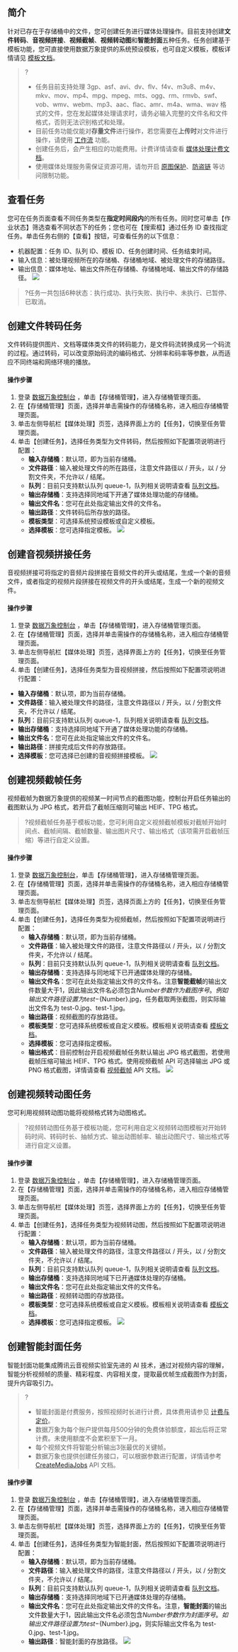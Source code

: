 ## 简介

针对已存在于存储桶中的文件，您可创建任务进行媒体处理操作。目前支持创建**文件转码**、**音视频拼接**、**视频截帧**、**视频转动图**和**智能封面**五种任务。任务创建基于模板功能，您可直接使用数据万象提供的系统预设模板，也可自定义模板，模板详情请见 [模板文档](https://cloud.tencent.com/document/product/460/46490)。

>?
>- 任务目前支持处理 3gp、asf、avi、dv、flv、f4v、m3u8、m4v、mkv、mov、mp4、mpg、mpeg、mts、ogg、rm、rmvb、swf、vob、wmv、webm、mp3、aac、flac、amr、m4a、wma、wav 格式的文件，您在发起媒体处理请求时，请务必输入完整的文件名和文件格式，否则无法识别格式和处理。
>- 目前任务功能仅能对**存量文件**进行操作，若您需要在**上传时**对文件进行操作，请使用 [工作流](https://cloud.tencent.com/document/product/460/46488) 功能。
>- 创建任务后，会产生相应的功能费用。计费详情请查看 [媒体处理计费文档](https://cloud.tencent.com/document/product/460/6970#.E5.AA.92.E4.BD.93.E5.A4.84.E7.90.86.E8.B4.B9.E7.94.A8)。
>- 使用媒体处理服务需保证资源可用，请勿开启 [原图保护](https://cloud.tencent.com/document/product/460/6933#.E5.8E.9F.E5.9B.BE.E4.BF.9D.E6.8A.A4)、[防盗链](https://cloud.tencent.com/document/product/460/6937#.E9.98.B2.E7.9B.97.E9.93.BE.E8.AE.BE.E7.BD.AE) 等访问限制功能。

## 查看任务

您可在任务页面查看不同任务类型在**指定时间段内**的所有任务。同时您可单击【作业状态】筛选查看不同状态下的任务；您也可在【搜索框】通过任务 ID 查找指定任务。单击任务右侧的【查看】按钮，可查看任务的以下信息：

- 机器配置：任务 ID、队列 ID、模板 ID、任务创建时间、任务结束时间。
- 输入信息：被处理视频所在的存储桶、存储桶地域、被处理文件的存储路径。
- 输出信息：媒体地址、输出文件所在存储桶、存储桶地域、输出文件的存储路径。
  ![](https://main.qcloudimg.com/raw/f2628004cc1f6a4f0a50a70b0a3bc9e2.png)

>?任务一共包括6种状态：执行成功、执行失败、执行中、未执行、已暂停、已取消。

## 创建文件转码任务

文件转码提供图片、文档等媒体类文件的转码能力，是文件码流转换成另一个码流的过程。通过转码，可以改变原始码流的编码格式、分辨率和码率等参数，从而适应不同终端和网络环境的播放。

#### 操作步骤

1.  登录 [数据万象控制台](https://console.cloud.tencent.com/ci/bucket) ，单击【存储桶管理】，进入存储桶管理页面。
2.  在【存储桶管理】页面，选择并单击需操作的存储桶名称，进入相应存储桶管理页面。
3.  单击左侧导航栏【媒体处理】页签，选择界面上方的【任务】，切换至任务管理页面。
4.  单击【创建任务】，选择任务类型为文件转码，然后按照如下配置项说明进行配置：
    - **输入存储桶**：默认项，即为当前存储桶。
    - **文件路径**：输入被处理文件的所在路径，注意文件路径以 / 开头，以 / 分割文件夹，不允许以 / 结尾。
    - **队列**：目前只支持默认队列 queue-1，队列相关说明请查看 [队列文档](https://cloud.tencent.com/document/product/460/46487)。
    - **输出存储桶**：支持选择同地域下开通了媒体处理功能的存储桶。
    - **输出文件名**：您可在此处指定输出文件的文件名。
    - **输出路径**：文件转码后所存放的路径。
    - **模板类型**：可选择系统预设模板或自定义模板。
    - **选择模板**：您可选择指定模板。
      ![](https://main.qcloudimg.com/raw/adfc7161a08f4899ed52986b9dff542d.png)
			
## 创建音视频拼接任务

音视频拼接可将指定的音频片段拼接在音频文件的开头或结尾，生成一个新的音频文件，或者指定的视频片段拼接在视频文件的开头或结尾，生成一个新的视频文件。

#### 操作步骤
1. 登录 [数据万象控制台](https://console.cloud.tencent.com/ci/bucket) ，单击【存储桶管理】，进入存储桶管理页面。
2. 在【存储桶管理】页面，选择并单击需操作的存储桶名称，进入相应存储桶管理页面。
3. 单击左侧导航栏【媒体处理】页签，选择界面上方的【任务】，切换至任务管理页面。
4. 单击【创建任务】，选择任务类型为音视频拼接，然后按照如下配置项说明进行配置：
 - **输入存储桶**：默认项，即为当前存储桶。
 - **文件路径**：输入被处理文件的路径，注意文件路径以 / 开头，以 / 分割文件夹，不允许以 / 结尾。
 - **队列**：目前只支持默认队列 queue-1，队列相关说明请查看 [队列文档](https://cloud.tencent.com/document/product/460/46487)。
 - **输出存储桶**：支持选择同地域下开通了媒体处理功能的存储桶。
 - **输出文件名**：您可在此处指定输出文件的文件名。
 - **输出路径**：拼接完成后文件的存放路径。
 - **选择模板**：您可选择已创建的音视频拼接模板。
 ![](https://main.qcloudimg.com/raw/4143a337297912ccbfb2132368366747.png)


## 创建视频截帧任务

视频截帧为数据万象提供的视频某一时间节点的截图功能，控制台开启任务输出的截图默认为 JPG 格式，若开启了截帧压缩则可输出 HEIF、TPG 格式。

>?视频截帧任务基于模板功能，您可利用自定义视频截帧模板对截帧开始时间点、截帧间隔、截帧数量、输出图片尺寸、输出格式（该项需开启截帧压缩）等进行自定义设置。


#### 操作步骤

1. 登录 [数据万象控制台](https://console.cloud.tencent.com/ci/bucket)，单击【存储桶管理】，进入存储桶管理页面。
2. 在【存储桶管理】页面，选择并单击需操作的存储桶名称，进入相应存储桶管理页面。
3. 单击左侧导航栏【媒体处理】页签，选择页面上方的【任务】，切换至任务管理页面。
4. 单击【创建任务】，选择任务类型为视频截帧，然后按照如下配置项说明进行配置：
   - **输入存储桶**：默认项，即为当前存储桶。
   - **文件路径**：输入被处理文件的路径，注意文件路径以 / 开头，以 / 分割文件夹，不允许以 / 结尾。
   - **队列**：目前只支持默认队列 queue-1，队列相关说明请查看 [队列文档](https://cloud.tencent.com/document/product/460/46487)。
   - **输出存储桶**：支持选择与同地域下已开通媒体处理的存储桶。
   - **输出文件名**：您可在此处指定输出文件的文件名。注意**智能截帧**的输出文件数量大于1，因此输出文件名必须包含${Number}参数作为截图序号。例如输出文件路径设置为 test-${Number}.jpg，任务截取两张截图，则实际输出文件名为 test-0.jpg、test-1.jpg。
   - **输出路径**：视频截图的存放路径。
   - **模板类型**：您可选择系统模板或自定义模板。模板相关说明请查看 [模板文档](https://cloud.tencent.com/document/product/460/46490)。
   - **选择模板**：您可选择指定模板。
   - **输出格式**：目前控制台开启视频截帧任务默认输出 JPG 格式截图，若使用截帧压缩可输出 HEIF、TPG 格式。使用视频截帧 API 可选择输出 JPG 或 PNG 格式截图，详情请查看 [视频截帧](https://cloud.tencent.com/document/product/460/38934) API 文档。
     ![](https://main.qcloudimg.com/raw/6b7159942185d4a2d817a167c446efe3.png)

## 创建视频转动图任务

您可利用视频转动图功能将视频格式转为动图格式。

>?视频转动图任务基于模板功能，您可利用自定义视频转动图模板对开始转码时间、转码时长、抽帧方式、输出动图帧率、输出动图尺寸、输出格式等进行自定义设置。

#### 操作步骤

1.  登录 [数据万象控制台](https://console.cloud.tencent.com/ci/bucket) ，单击【存储桶管理】，进入存储桶管理页面。
2.  在【存储桶管理】页面，选择并单击需操作的存储桶名称，进入相应存储桶管理页面。
3.  单击左侧导航栏【媒体处理】页签，选择界面上方的【任务】，切换至任务管理页面。
4.  单击【创建任务】，选择任务类型为视频转动图，然后按照如下配置项说明进行配置：
    - **输入存储桶**：默认项，即为当前存储桶。
    - **文件路径**：输入被处理文件的路径，注意文件路径以 / 开头，以 / 分割文件夹，不允许以 / 结尾。
    - **队列**：目前只支持默认队列 queue-1，队列相关说明请查看 [队列文档](https://cloud.tencent.com/document/product/460/46487)。
    - **输出存储桶**：支持选择同地域下已开通媒体处理的存储桶。
    - **输出文件名**：您可在此处指定输出文件的文件名。
    - **输出路径**：视频转动图的存放路径。
    - **模板类型**：您可选择系统模板或自定义模板。模板相关说明请查看 [模板文档](https://cloud.tencent.com/document/product/460/46490)。
    - **选择模板**：您可选择指定模板。
      ![](https://main.qcloudimg.com/raw/056d129c5fe6cfa86ba59494fe9ce6c9.png)

## 创建智能封面任务

智能封面功能集成腾讯云音视频实验室先进的 AI 技术，通过对视频内容的理解，智能分析视频帧的质量、精彩程度、内容相关度，提取最优帧生成截图作为封面，提升内容吸引力。

>?
>- 智能封面是付费服务，按照视频时长进行计费，具体费用请参见 [计费与定价](https://cloud.tencent.com/document/product/460/6970)。
>- 数据万象为每个账户提供每月500分钟的免费体验额度，超出后将正常计费。未使用额度不会累积至下一月。
>- 每个视频文件将智能分析输出3张最优的关键帧。
>- 数据万象也提供创建任务接口，可以根据参数进行配置，详情请参考 [CreateMediaJobs](https://cloud.tencent.com/document/product/460/38936) API 文档。

#### 操作步骤

1.  登录 [数据万象控制台](https://console.cloud.tencent.com/ci/bucket) ，单击【存储桶管理】，进入存储桶管理页面。
2.  在【存储桶管理】页面，选择并单击需操作的存储桶名称，进入相应存储桶管理页面。
3.  单击左侧导航栏【媒体处理】页签，选择界面上方的【任务】，切换至任务管理页面。
4.  单击【创建任务】，选择任务类型为智能封面，然后按照如下配置项说明进行配置：
    - **输入存储桶**：默认项，即为当前存储桶。
    - **文件路径**：输入被处理文件的路径，注意文件路径以 / 开头，以 / 分割文件夹，不允许以 / 结尾。
    - **队列**：目前只支持默认队列 queue-1，队列相关说明请查看 [队列文档](https://cloud.tencent.com/document/product/460/46487)。
    - **输出存储桶**：支持选择同地域下已开通媒体处理的存储桶。
    - **输出文件名**：您可在此处指定输出文件的文件名。注意，**智能封面**的输出文件数量大于1，因此输出文件名必须包含${Number}参数作为封面序号。如输出文件路径设置为test-${Number}.jpg，则实际输出文件名为 test-0.jpg、test-1.jpg。
    - **输出路径**：智能封面的存放路径。
      ![](https://main.qcloudimg.com/raw/12936b6b2315c64147bbaa8cea63c8d2.png)
